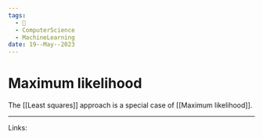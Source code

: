 ```yaml
---
tags:
  - 🌱
  - ComputerScience
  - MachineLearning
date: 19--May--2023
---
```


# Maximum likelihood

The [[Least squares]] approach is a special case of [[Maximum likelihood]].

---
Links: 